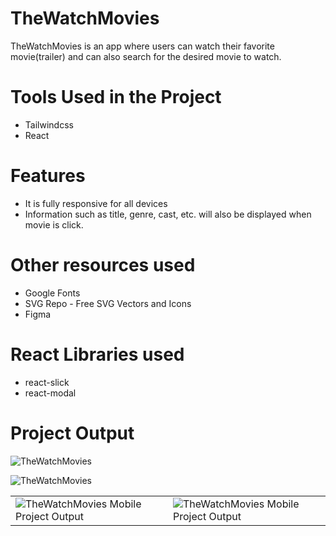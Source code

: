 # TheWatchMovies
TheWatchMovies is an app where users can watch their favorite movie(trailer) and can also search for the desired movie to watch.

# Tools Used in the Project
* Tailwindcss
* React

# Features
* It is fully responsive for all devices
* Information such as  title, genre, cast, etc. will also be displayed when movie is click.

# Other resources used
*  Google Fonts
*  SVG Repo - Free SVG Vectors and Icons
*  Figma

# React Libraries used
* react-slick
* react-modal


# Project Output
![TheWatchMovies](https://github.com/jcrunatay/movie_app/blob/main/public/image/movie_app_img1.png "TheWatchMovies Project Output")

![TheWatchMovies](https://github.com/jcrunatay/movie_app/blob/main/public/image/movie_app_img2.png "TheWatchMovies Project Output")


<table>
  <tr>
    <td><img src="https://github.com/jcrunatay/movie_app/blob/main/public/image/movie_app_mobie_img1.png" alt="TheWatchMovies Mobile Project Output"/></td>
    <td><img src="https://github.com/jcrunatay/movie_app/blob/main/public/image/movie_app_mobie_img2.png" alt="TheWatchMovies Mobile Project Output"/></td>
  </tr>
</table>
